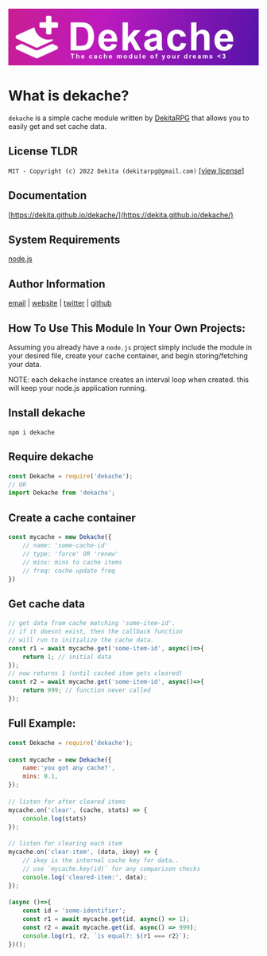 [<img src="https://raw.githubusercontent.com/Dekita/dekache/main/docgen/header.png" style="margin-top: 28px;">](https://dekitarpg.com/)
--------------------------------------------------------------------------------

# What is dekache? 
`dekache` is a simple cache module written by [DekitaRPG](https://dekitarpg.com) that allows you to easily get and set cache data.

## License TLDR
```MIT - Copyright (c) 2022 Dekita (dekitarpg@gmail.com)```
[[view license]](https://github.com/Dekita/dekache/blob/main/LICENSE)

## Documentation
[https://dekita.github.io/dekache/](https://dekita.github.io/dekache/)

## System Requirements
[node.js](https://nodejs.org/) 

## Author Information
[email](mailto://dekitarpg@gmail.com) | 
[website](https://dekitarpg.com/) | 
[twitter](https://twitter.com/dekitarpg) | 
[github](https://github.com/dekita/dekache/)

## How To Use This Module In Your Own Projects:
Assuming you already have a `node.js` project simply include the module in your desired file, create your cache container, and begin storing/fetching your data.

NOTE: each dekache instance creates an interval loop when created. this will keep your node.js application running. 

## Install dekache 
```
npm i dekache
```
## Require dekache
```js
const Dekache = require('dekache');
// OR
import Dekache from 'dekache';
```

## Create a cache container
```js
const mycache = new Dekache({
    // name: 'some-cache-id'
    // type: 'force' OR 'renew'
    // mins: mins to cache items
    // freq: cache update freq
})
```

## Get cache data
```js
// get data from cache matching 'some-item-id'.
// if it doesnt exist, then the callback function
// will run to initialize the cache data. 
const r1 = await mycache.get('some-item-id', async()=>{
    return 1; // initial data
});
// now returns 1 (until cached item gets cleared) 
const r2 = await mycache.get('some-item-id', async()=>{
    return 999; // function never called
});
```


## Full Example: 
```js
const Dekache = require('dekache');

const mycache = new Dekache({
    name:'you got any cache?', 
    mins: 0.1,
});

// listen for after cleared items
mycache.on('clear', (cache, stats) => {
    console.log(stats)
});

// listen for clearing each item
mycache.on('clear-item', (data, ikey) => {
    // ikey is the internal cache key for data..
    // use `mycache.key(id)` for any comparison checks 
    console.log('cleared-item:', data);
});

(async ()=>{
    const id = 'some-identifier';
    const r1 = await mycache.get(id, async() => 1);
    const r2 = await mycache.get(id, async() => 999);
    console.log(r1, r2, `is equal?: ${r1 === r2}`);
})();
```